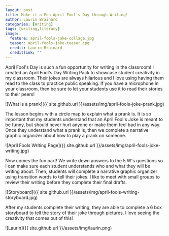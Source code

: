 ```yaml
---
layout: post
title: Make it a Fun April Fool's Day through Writing!
author: Laurin Brainard
categories: [Writing]
tags: [writing,literacy]
image:
  feature: april-fools-joke-collage.jpg
  teaser: april-fools-joke-teaser.jpg
  credit: Laurin Brainard
  creditlink: ""
---
```

April Fool's Day is such a fun opportunity for writing in the classroom! I created an April Fool's Day Writing Pack to showcase student creativity in my classroom. Their jokes are always hilarious and I love using having them read to the class to practice public speaking. If you have a microphone in your classroom, then be sure to let your students use it to read their stories to their peers!

![What is a prank]({{ site.github.url }}/assets/img/april-fools-joke-prank.jpg)

The lesson begins with a circle map to explain what a prank is. It is so important that my students understand that an April Fool's Joke is meant to be funny, but should never hurt anyone or make them feel bad in any way. Once they understand what a prank is, then we complete a narrative graphic organizer about how to play a prank on someone. 

![April Fools Writing Page]({{ site.github.url }}/assets/img/april-fools-joke-writing.jpg)

Now comes the fun part! We write down answers to the 5 W's questions so I can make sure each student understands who and what they will be writing about. Then, students will complete a narrative graphic organizer using transition words to tell their jokes. I like to meet with small groups to review their writing before they complete their final drafts. 

![Storyboard]({{ site.github.url }}/assets/img/april-fools-writing-storyboard.jpg)

After my students complete their writing, they are able to complete a 6 box storyboard to tell the story of their joke through pictures. I love seeing the creativity that comes out of this!

![Laurin]({{ site.github.url }}/assets/img/laurin.png)
